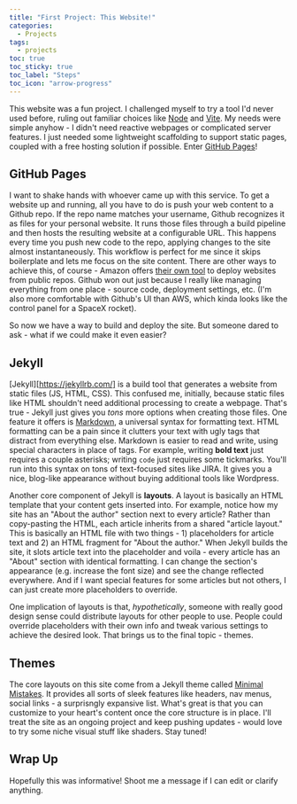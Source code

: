 ```yaml
---
title: "First Project: This Website!"
categories:
  - Projects
tags:
  - projects
toc: true
toc_sticky: true
toc_label: "Steps"
toc_icon: "arrow-progress"
---
```


This website was a fun project. I challenged myself to try a tool I'd never used before, ruling out familiar choices like [Node][node] and [Vite][vite]. My needs were simple anyhow - I didn't need reactive webpages or complicated server features. I just needed some lightweight scaffolding to support static pages, coupled with a free hosting solution if possible. Enter [GitHub Pages][gh-pages]! 


## GitHub Pages

I want to shake hands with whoever came up with this service. To get a website up and running, all you have to do is push your web content to a Github repo. If the repo name matches your username, Github recognizes it as files for your personal website. It runs those files through a build pipeline and then hosts the resulting website at a configurable URL. This happens every time you push new code to the repo, applying changes to the site almost instantaneously. This workflow is perfect for me since it skips boilerplate and lets me focus on the site content. There are other ways to achieve this, of course - Amazon offers [their own tool][aws-amplify] to deploy websites from public repos. Github won out just because I really like managing everything from one place - source code, deployment settings, etc. (I'm also more comfortable with Github's UI than AWS, which kinda looks like the control panel for a SpaceX rocket).

So now we have a way to build and deploy the site. But someone dared to ask - what if we could make it even easier?

## Jekyll

[Jekyll][https://jekyllrb.com/] is a build tool that generates a website from static files (JS, HTML, CSS). This confused me, initially, because static files like HTML shouldn't need additional processing to create a webpage. That's true - Jekyll just gives you *tons* more options when creating those files. One feature it offers is [Markdown][markdown], a universal syntax for formatting text. HTML formatting can be a pain since it clutters your text with ugly tags that distract from everything else. Markdown is easier to read and write, using special characters in place of tags. For example, writing **bold text** just requires a couple asterisks; writing `code` just requires some tickmarks. You'll run into this syntax on tons of text-focused sites like JIRA. It gives you a nice, blog-like appearance without buying additional tools like Wordpress. 

Another core component of Jekyll is **layouts**. A layout is basically an HTML template that your content gets inserted into. For example, notice how my site has an "About the author" section next to every article? Rather than copy-pasting the HTML, each article inherits from a shared "article layout." This is basically an HTML file with two things - 1) placeholders for article text and 2) an HTML fragment for "About the author." When Jekyll builds the site, it slots article text into the placeholder and voila - every article has an "About" section with identical formatting. I can change the section's appearance (e.g. increase the font size) and see the change reflected everywhere. And if I want special features for some articles but not others, I can just create more placeholders to override.

One implication of layouts is that, *hypothetically*, someone with really good design sense could distribute layouts for other people to use. People could override placeholders with their own info and tweak various settings to achieve the desired look. That brings us to the final topic - themes.

## Themes

The core layouts on this site come from a Jekyll theme called [Minimal Mistakes][min-mistakes]. It provides all sorts of sleek features like headers, nav menus, social links - a surprisngly expansive list. What's great is that you can customize to your heart's content once the core structure is in place. I'll treat the site as an ongoing project and keep pushing updates - would love to try some niche visual stuff like shaders. Stay tuned!

## Wrap Up
Hopefully this was informative! Shoot me a message if I can edit or clarify anything.


[gh-pages]: https://docs.github.com/en/pages/getting-started-with-github-pages/about-github-pages
[vite]: https://vite.dev/guide/
[node]: https://nodejs.org/en/about
[aws-amplify]: [https://aws.amazon.com/amplify/hosting/]
[jekyll]: https://jekyllrb.com/
[markdown]: https://en.wikipedia.org/wiki/Markdown
[min-mistakes]: https://mmistakes.github.io/minimal-mistakes/about/